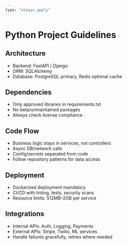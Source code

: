 ```yaml
---
type: "always_apply"
---
```


# Python Project Guidelines

## Architecture
- Backend: FastAPI / Django
- ORM: SQLAlchemy
- Database: PostgreSQL primary, Redis optional cache

## Dependencies
- Only approved libraries in requirements.txt
- No beta/unmaintained packages
- Always check license compliance

## Code Flow
- Business logic stays in services, not controllers
- Async DB/network calls
- Config/secrets separated from code
- Follow repository patterns for data access

## Deployment
- Dockerized deployment mandatory
- CI/CD with linting, tests, security scans
- Resource limits: 512MB–2GB per service

## Integrations
- Internal APIs: Auth, Logging, Payments
- External APIs: Stripe, Twilio, ML services
- Handle failures gracefully, retries where needed
